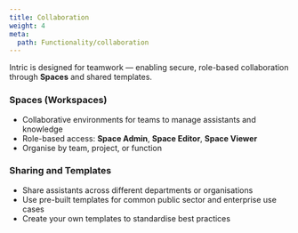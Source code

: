 ```yaml
---
title: Collaboration
weight: 4
meta:
  path: Functionality/collaboration
---
```

Intric is designed for teamwork — enabling secure, role-based collaboration through **Spaces** and shared templates.

### Spaces (Workspaces)
- Collaborative environments for teams to manage assistants and knowledge  
- Role-based access: **Space Admin**, **Space Editor**, **Space Viewer**  
- Organise by team, project, or function  

### Sharing and Templates
- Share assistants across different departments or organisations  
- Use pre-built templates for common public sector and enterprise use cases  
- Create your own templates to standardise best practices  
